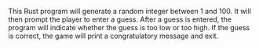 This Rust program will generate a random integer between 1 and 100.
It will then prompt the player to enter a guess.
After a guess is entered, the program will indicate whether the guess is too low or too high.
If the guess is correct, the game will print a congratulatory message and exit.
